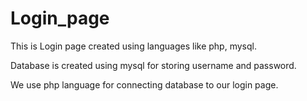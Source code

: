 # Login_page
This is Login page created using languages like php, mysql.

Database is created using mysql for storing username and password.

We use php language for connecting database to our login page.

